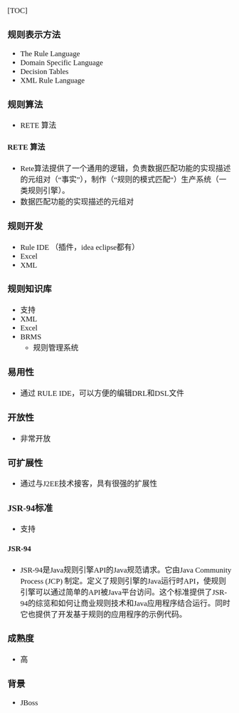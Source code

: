 <span  style="font-family: Simsun,serif; font-size: 17px; ">

[TOC]

### 规则表示方法

- The Rule Language
- Domain Specific Language
- Decision Tables
- XML Rule Language

### 规则算法

- RETE 算法

#### RETE 算法

- Rete算法提供了一个通用的逻辑，负责数据匹配功能的实现描述的元组对（“事实”），制作（“规则的模式匹配“）生产系统（一类规则引擎）。
- 数据匹配功能的实现描述的元组对

### 规则开发

- Rule IDE （插件，idea eclipse都有）
- Excel
- XML

### 规则知识库

- 支持
- XML
- Excel
- BRMS
    - 规则管理系统

### 易用性

- 通过 RULE IDE，可以方便的编辑DRL和DSL文件

### 开放性

- 非常开放

### 可扩展性

- 通过与J2EE技术接客，具有很强的扩展性

### JSR-94标准

- 支持

#### JSR-94

- JSR-94是Java规则引擎API的Java规范请求。它由Java Community Process (JCP)
  制定。定义了规则引擎的Java运行时API，使规则引擎可以通过简单的API被Java平台访问。这个标准提供了JSR-94的综览和如何让商业规则技术和Java应用程序结合运行。同时它也提供了开发基于规则的应用程序的示例代码。

### 成熟度

- 高

### 背景

- JBoss

</span>